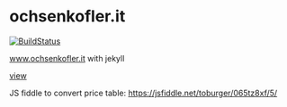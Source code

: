 # ochsenkofler.it

[![BuildStatus](https://travis-ci.org/toburger/ochsenkofler.it.svg?branch=gh-pages)](https://travis-ci.org/toburger/ochsenkofler.it)

www.ochsenkofler.it with jekyll

[view](http://toburger.github.io/ochsenkofler.it/)

JS fiddle to convert price table: https://jsfiddle.net/toburger/065tz8xf/5/